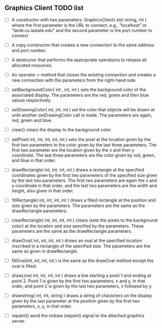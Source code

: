 ## Graphics Client TODO list

- [ ] A constructor with two parameters: GraphicsClient( std::string, int ) where the first parameter is the URL to connect, e.g., “localhost” or “lamb.cs.iastate.edu” and the second parameter is the port number to connect

- [ ] A copy constructor that creates a new connection to the same address and port number. 

- [ ] A destructor that performs the appropriate operations to release all allocated resources. 

- [ ] An operator = method that closes the existing connection and creates a new connection with the parameters from the right-hand side.

- [ ] setBackgroundColor( int , int, int ) sets the background color of the associated display.  The parameters are the red, green and then blue values respectively.

- [ ] setDrawingColor( int, int, int ) set the color that objects will be drawn at until another setDrawingColor call is made.  The parameters are again, red, green and blue.  

- [ ] clear() clears the display to the background color.

- [ ] setPixel( int, int, int, int, int ) sets the pixel at the location given by the first two parameters to the color given by the last three parameters.  The first two parameter are the location given by the x and then y coordinate.  The last three parameters are the color given by red, green, and blue in that order.

- [ ] drawRectangle( int, int, int, int ) draws a rectangle at the specified coordinates given by the first two parameters of the specified size given by the last two parameters.  The first two parameters are again the x and y coordinate in that order, and the last two parameters are the width and height, also given in that order.

- [ ] fillRectangle( int, int, int, int ) draws a filled rectangle at the position and size given by the parameters.  The parameters are the same as the drawRectangle parameters. 

- [ ] clearRectangle( int, int, int, int ) clears (sets the pixels to the background color) at the location and size specified by the parameters.  These parameters are the same as the drawRectangle parameters. 

- [ ] drawOval( int, int, int, int ) draws an oval at the specified location inscribed in a rectangle of the specified size.  The parameters are the same as given in drawRectangle. 

- [ ] fillOval(int, int, int, int ) is the same as the drawOval method except the oval is filled. 

- [ ] drawLine( int, int, int,  int ) draws a line starting a point 1 and ending at point 2.  Point 1 is given by the first two parameters, x and y, in that order, and point 2 is given by the last two parameters, x followed by y. 

- [ ] drawstring( int, int, string ) draws a string of characters on the display given by the last parameter at the position given by the first two parameters, x, y, in that order. 

- [ ] repaint() send the redraw (repaint) signal to the attached graphics server. 